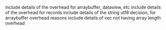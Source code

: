 include details of the overhead for arraybuffer, dataview, etc
include details of the overhead for records
include details of the string utf8 decision, for arraybuffer overhead reasons
include details of vec not having array length overhead
